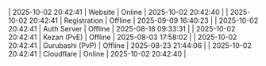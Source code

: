 | 2025-10-02 20:42:41 | Website | Online | 2025-10-02 20:42:40 |
| 2025-10-02 20:42:41 | Registration | Offline | 2025-09-09 16:40:23 |
| 2025-10-02 20:42:41 | Auth Server | Offline | 2025-08-18 09:33:31 |
| 2025-10-02 20:42:41 | Kezan (PvE) | Offline | 2025-08-03 17:58:02 |
| 2025-10-02 20:42:41 | Gurubashi (PvP) | Offline | 2025-08-23 21:44:06 |
| 2025-10-02 20:42:41 | Cloudflare | Online | 2025-10-02 20:42:40 |
